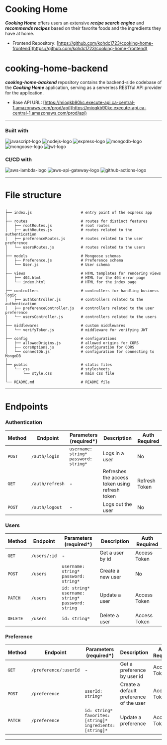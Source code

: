 # Cooking Home
***Cooking Home*** offers users an extensive ***recipe search engine*** and ***recommends recipes*** based on their favorite foods and the ingredients they have at home.
- Frontend Repository: [https://github.com/kohdc1723/cooking-home-frontend](https://github.com/kohdc1723/cooking-home-frontend)

# cooking-home-backend
***cooking-home-backend*** repository contains the backend-side codebase of the ***Cooking Home*** application, serving as a serverless RESTful API provider for the application.
- Base API URL: [https://mioqkb90kc.execute-api.ca-central-1.amazonaws.com/prod/api](https://mioqkb90kc.execute-api.ca-central-1.amazonaws.com/prod/api)

---

### Built with
![javascript-logo]
![nodejs-logo]
![express-logo]
![mongodb-logo]
![mongoose-logo]
![jwt-logo]

### CI/CD with
![aws-lambda-logo]
![aws-api-gateway-logo]
![github-actions-logo]

---

# File structure
    .
    ├── index.js                      # entry point of the express app
    │
    ├── routes                        # routes for distinct features
    │   ├── rootRoutes.js             # root routes
    │   ├── authRoutes.js             # routes related to the authentication
    │   ├── preferenceRoutes.js       # routes related to the user preference
    │   └── usersRoutes.js            # routes related to the users
    │
    ├── models                        # Mongoose schemas
    │   ├── Preference.js             # Preference schema
    │   └── User.js                   # User schema
    │
    ├── views                         # HTML templates for rendering views
    │   ├── 404.html                  # HTML for the 404 error page
    │   └── index.html                # HTML for the index page
    │
    ├── controllers                   # controllers for handling business logic
    │   ├── authController.js         # controllers related to the authentication
    │   ├── preferenceController.js   # controllers related to the user preference
    │   └── usersController.js        # controllers related to the users
    │
    ├── middlewares                   # custom middlewares
    │   └── verifyToken.js            # middleware for verifying JWT
    │
    ├── config                        # configurations
    │   ├── allowedOrigins.js         # allowed origins for CORS
    │   ├── corsOptions.js            # configuration for CORS
    │   └── connectDb.js              # configuration for connecting to MongoDB
    │
    ├── public                        # static files
    │   └── css                       # stylesheets
    │       └── style.css             # main css file
    │
    └── README.md                     # README file

---

# Endpoints
### Authentication
| Method   | Endpoint        | Parameters (required*)                     | Description                                    | Auth Required |
|----------|-----------------|--------------------------------------------|------------------------------------------------|---------------|
| `POST`   | `/auth/login`   | `username: string*`<br>`password: string*` | Logs in a user                                 | No            |
| `GET`    | `/auth/refresh` | -                                          | Refreshes the access token using refresh token | Refresh Token |
| `POST`   | `/auth/logout`  | -                                          | Logs out the user                              | No            |

### Users
| Method   | Endpoint     | Parameters (required*)                                     | Description                                    | Auth Required |
|----------|--------------|------------------------------------------------------------|------------------------------------------------|---------------|
| `GET`    | `/users/:id` | -                                                          | Get a user by id                               | Access Token  |
| `POST`   | `/users`     | `username: string*`<br>`password: string*`                 | Create a new user                              | No            |
| `PATCH`  | `/users`     | `id: string*`<br>`username: string*`<br>`password: string` | Update a user                                  | Access Token  |
| `DELETE` | `/users`     | `id: string*`                                              | Delete a user                                  | Access Token  |

### Preference
| Method  | Endpoint          | Parameters (required*)                                              | Description                                    | Auth Required |
|---------|-------------------|---------------------------------------------------------------------|------------------------------------------------|---------------|
| `GET`   | `/preference/:userId` | -                                                                   | Get a preference by user id                    | Access Token  |
| `POST`  | `/preference`     | `userId: string*`                                                   | Create a default preference of the user        | Access Token  |
| `PATCH` | `/preference`     | `id: string*`<br>`favorites: [string]*`<br>`ingredients: [string]*` | Update a preference                            | Access Token  |

---

[javascript-logo]: https://img.shields.io/badge/JavaScript-F7DF1E?style=for-the-badge&logo=javascript&logoColor=black
[nodejs-logo]: https://img.shields.io/badge/Node.js-339933?style=for-the-badge&logo=nodedotjs&logoColor=white
[express-logo]: https://img.shields.io/badge/Express-000000?style=for-the-badge&logo=express&logoColor=white
[mongodb-logo]: https://img.shields.io/badge/MongoDB-47A248?style=for-the-badge&logo=mongodb&logoColor=white
[mongoose-logo]: https://img.shields.io/badge/Mongoose-880000?style=for-the-badge&logo=mongoose&logoColor=white
[jwt-logo]: https://img.shields.io/badge/JSONWebToken-000000?style=for-the-badge&logo=jsonwebtokens&logoColor=white
[github-actions-logo]: https://img.shields.io/badge/Github%20Actions-2088FF?style=for-the-badge&logo=githubactions&logoColor=white
[route53-logo]: https://img.shields.io/badge/Amazon%20Route53-8C4FFF?style=for-the-badge&logo=amazonroute53&logoColor=white
[aws-lambda-logo]: https://img.shields.io/badge/AWS%20Lambda-FF9900?style=for-the-badge&logo=awslambda&logoColor=white
[aws-api-gateway-logo]: https://img.shields.io/badge/AWS%20API%20Gateway-FF4F8B?style=for-the-badge&logo=amazonapigateway&logoColor=white

